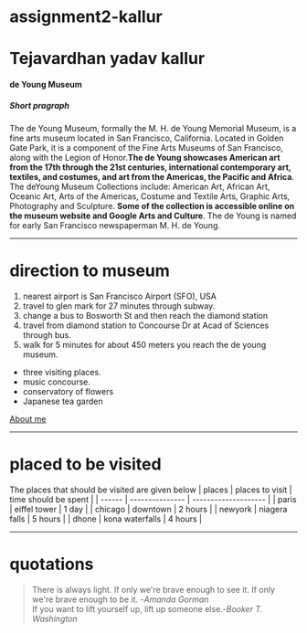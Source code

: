 # assignment2-kallur
# Tejavardhan yadav kallur
#### de Young Museum
##### Short pragraph
The de Young Museum, formally the M. H. de Young Memorial Museum, is a fine arts museum located in San Francisco, California. Located in Golden Gate Park, it is a component of the Fine Arts Museums of San Francisco, along with the Legion of Honor.**The de Young showcases American art from the 17th through the 21st centuries, international contemporary art, textiles, and costumes, and art from the Americas, the Pacific and Africa**. The deYoung Museum Collections include: American Art, African Art, Oceanic Art, Arts of the Americas, Costume and Textile Arts, Graphic Arts, Photography and Sculpture. **Some of the collection is accessible online on the museum website and Google Arts and Culture**. The de Young is named for early San Francisco newspaperman M. H. de Young.
***
# direction to museum
1. nearest airport is  San Francisco Airport (SFO), USA
2. travel to glen mark for 27 minutes through subway.
3. change a bus to Bosworth St and then reach the diamond station
4. travel  from diamond station  to Concourse Dr at Acad of Sciences through bus.
5. walk for 5 minutes for about 450 meters you reach the de young  museum.

* three visiting places.
* music concourse.
* conservatory of flowers
* Japanese tea garden 

[About me](AboutMe.md)
***
# placed to be visited
The places that should be visited are given below 
| places | places to visit | time should be spent |
| ------ | --------------- | -------------------- |
| paris | eiffel tower | 1 day |
| chicago | downtown | 2 hours |
| newyork | niagera falls | 5 hours |
| dhone | kona waterfalls | 4 hours |

***
# quotations 
>There is always light. If only we're brave enough to see it. If only we're brave enough to be it. -*Amanda Gorman*<br>
>If you want to lift yourself up, lift up someone else.-*Booker T. Washington*


